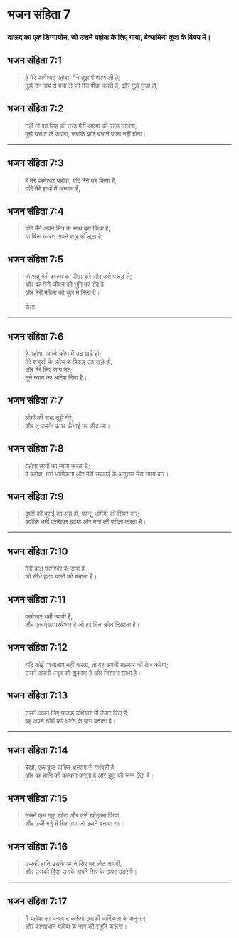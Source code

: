 # भजन संहिता 7

### दाऊद का एक शिग्गायोन, जो उसने यहोवा के लिए गाया, बेन्यामिनी कूश के विषय में।

## भजन संहिता 7:1

> हे मेरे परमेश्वर यहोवा, मैंने तुझ में शरण ली है;  
> मुझे उन सब से बचा ले जो मेरा पीछा करते हैं, और मुझे छुड़ा ले,

## भजन संहिता 7:2

> नहीं तो वह सिंह की तरह मेरी आत्मा को फाड़ डालेगा,  
> मुझे घसीट ले जाएगा, जबकि कोई बचाने वाला नहीं होगा।

---

## भजन संहिता 7:3

> हे मेरे परमेश्वर यहोवा, यदि मैंने यह किया है,  
> यदि मेरे हाथों में अन्याय है,

## भजन संहिता 7:4

> यदि मैंने अपने मित्र के साथ बुरा किया है,  
> या बिना कारण अपने शत्रु को लूटा है,

## भजन संहिता 7:5

> तो शत्रु मेरी आत्मा का पीछा करे और उसे पकड़ ले;  
> और वह मेरी जीवन को भूमि पर रौंद दे  
> और मेरी महिमा को धूल में मिला दे।

> सेला

---

## भजन संहिता 7:6

> हे यहोवा, अपने क्रोध में उठ खड़े हो;  
> मेरे शत्रुओं के क्रोध के विरुद्ध उठ खड़े हो,  
> और मेरे लिए जाग उठ;  
> तूने न्याय का आदेश दिया है।

## भजन संहिता 7:7

> लोगों की सभा तुझे घेरे,  
> और तू उसके ऊपर ऊँचाई पर लौट आ।

## भजन संहिता 7:8

> यहोवा लोगों का न्याय करता है;  
> हे यहोवा, मेरी धार्मिकता और मेरी सच्चाई के अनुसार मेरा न्याय कर।

## भजन संहिता 7:9

> दुष्टों की बुराई का अंत हो, परन्तु धर्मियों को स्थिर कर;  
> क्योंकि धर्मी परमेश्वर हृदयों और मनों की परीक्षा करता है।

---

## भजन संहिता 7:10

> मेरी ढाल परमेश्वर के साथ है,  
> जो सीधे हृदय वालों को बचाता है।

## भजन संहिता 7:11

> परमेश्वर धर्मी न्यायी है,  
> और एक ऐसा परमेश्वर है जो हर दिन क्रोध दिखाता है।

## भजन संहिता 7:12

> यदि कोई पश्चाताप नहीं करता, तो वह अपनी तलवार को तेज करेगा;  
> उसने अपनी धनुष को झुकाया है और निशाना साधा है।

## भजन संहिता 7:13

> उसने अपने लिए घातक हथियार भी तैयार किए हैं;  
> वह अपने तीरों को अग्नि के बाण बनाता है।

---

## भजन संहिता 7:14

> देखो, एक दुष्ट व्यक्ति अन्याय से गर्भवती है,  
> और वह हानि की कल्पना करता है और झूठ को जन्म देता है।

## भजन संहिता 7:15

> उसने एक गड्ढा खोदा और उसे खोखला किया,  
> और उसी गड्ढे में गिर गया जो उसने बनाया था।

## भजन संहिता 7:16

> उसकी हानि उसके अपने सिर पर लौट आएगी,  
> और उसकी हिंसा उसके अपने सिर के ऊपर उतरेगी।

---

## भजन संहिता 7:17

> मैं यहोवा का धन्यवाद करूंगा उसकी धार्मिकता के अनुसार  
> और परमप्रधान यहोवा के नाम की स्तुति करूंगा।
